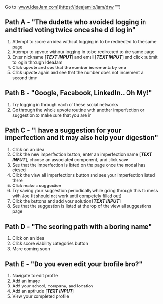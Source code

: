 Go to [www.IdeaJam.com](https://ideajam.io/jam/dsw "")

Path A - "The dudette who avoided logging in and tried voting twice once she did log in"
-----
1.  Attempt to score an idea without logging in to be redirected to the same page
2.  Attempt to upvote without logging in to be redirected to the same page
3.  Enter nickname [***TEXT INPUT***] and email [***TEXT INPUT***] and click submit to login through IdeaJam
4.  Click upvote and see that the number increments by one
5.  Click upvote again and see that the number does not increment a second time

Path B - "Google, Facebook, LinkedIn.. Oh My!"
-----
1.  Try logging in through each of these social networks
2.  Go through the whole upvote routine with another imperfection or suggestion to make sure that you are in

Path C - "I have a suggestion for your imperfection and it may also help your digestion"
-----
1.  Click on an idea
2.  Click the new imperfection button, enter an imperfection name [***TEXT INPUT***], choose an associated component, and click save
3.  See that the imperfection is listed on the page once the modal has closed
4.  Click the view all imperfections button and see your imperfection listed there
5.  Click make a suggestion
6.  Try saving your suggestion periodically while going through this to mess with Joe (It should not work until completely filled out)
7.  Click the buttons and add your solution [***TEXT INPUT***]
8.  See that the suggestion is listed at the top of the view all suggestions page

Path D - "The scoring path with a boring name"
-----
1.  Click on an idea
2.  Click score viability categories button
3.  More coming soon

Path E - "Do you even edit your brofile bro?"
-----
1.  Navigate to edit profile
2.  Add an image
3.  Add your school, company, and location
4.  Add an aptitude [***TEXT INPUT***]
5.  View your completed profile
